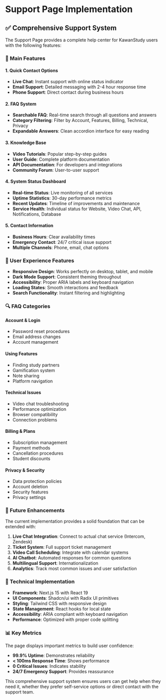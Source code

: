 # Support Page Implementation

## ✅ **Comprehensive Support System**

The Support Page provides a complete help center for KawanStudy users with the following features:

### **🎯 Main Features**

#### **1. Quick Contact Options**

- **Live Chat**: Instant support with online status indicator
- **Email Support**: Detailed messaging with 2-4 hour response time
- **Phone Support**: Direct contact during business hours

#### **2. FAQ System**

- **Searchable FAQ**: Real-time search through all questions and answers
- **Category Filtering**: Filter by Account, Features, Billing, Technical, Privacy
- **Expandable Answers**: Clean accordion interface for easy reading

#### **3. Knowledge Base**

- **Video Tutorials**: Popular step-by-step guides
- **User Guide**: Complete platform documentation
- **API Documentation**: For developers and integrations
- **Community Forum**: User-to-user support

#### **4. System Status Dashboard**

- **Real-time Status**: Live monitoring of all services
- **Uptime Statistics**: 30-day performance metrics
- **Recent Updates**: Timeline of improvements and maintenance
- **Service Health**: Individual status for Website, Video Chat, API, Notifications, Database

#### **5. Contact Information**

- **Business Hours**: Clear availability times
- **Emergency Contact**: 24/7 critical issue support
- **Multiple Channels**: Phone, email, chat options

### **📱 User Experience Features**

- **Responsive Design**: Works perfectly on desktop, tablet, and mobile
- **Dark Mode Support**: Consistent theming throughout
- **Accessibility**: Proper ARIA labels and keyboard navigation
- **Loading States**: Smooth interactions and feedback
- **Search Functionality**: Instant filtering and highlighting

### **🔍 FAQ Categories**

#### **Account & Login**

- Password reset procedures
- Email address changes
- Account management

#### **Using Features**

- Finding study partners
- Gamification system
- Note sharing
- Platform navigation

#### **Technical Issues**

- Video chat troubleshooting
- Performance optimization
- Browser compatibility
- Connection problems

#### **Billing & Plans**

- Subscription management
- Payment methods
- Cancellation procedures
- Student discounts

#### **Privacy & Security**

- Data protection policies
- Account deletion
- Security features
- Privacy settings

### **🚀 Future Enhancements**

The current implementation provides a solid foundation that can be extended with:

1. **Live Chat Integration**: Connect to actual chat service (Intercom, Zendesk)
2. **Ticket System**: Full support ticket management
3. **Video Call Scheduling**: Integrate with calendar systems
4. **AI Chatbot**: Automated responses for common questions
5. **Multilingual Support**: Internationalization
6. **Analytics**: Track most common issues and user satisfaction

### **🔧 Technical Implementation**

- **Framework**: Next.js 15 with React 19
- **UI Components**: Shadcn/ui with Radix UI primitives
- **Styling**: Tailwind CSS with responsive design
- **State Management**: React hooks for local state
- **Accessibility**: ARIA compliant with keyboard navigation
- **Performance**: Optimized with proper code splitting

### **📊 Key Metrics**

The page displays important metrics to build user confidence:

- **99.9% Uptime**: Demonstrates reliability
- **< 100ms Response Time**: Shows performance
- **0 Critical Issues**: Indicates stability
- **24/7 Emergency Support**: Provides reassurance

This comprehensive support system ensures users can get help when they need it, whether they prefer self-service options or direct contact with the support team.
